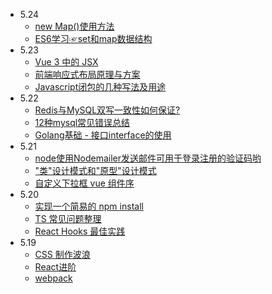 - 5.24
    - [new Map()使用方法](https://www.jianshu.com/p/c9a55b591948)
    - [ES6学习☞set和map数据结构](https://www.jianshu.com/p/)
- 5.23
    - [Vue 3 中的 JSX](https://juejin.cn/post/6965057432544346143)
    - [前端响应式布局原理与方案](https://juejin.cn/post/6964623417949552648)
    - [Javascript闭包的几种写法及用途](https://juejin.cn/post/6964579731387711501)
- 5.22
    - [Redis与MySQL双写一致性如何保证?](https://juejin.cn/post/6964531365643550751)
    - [12种mysql常见错误总结](https://juejin.cn/post/6965052029441933348)
    - [Golang基础 - 接口interface的使用](https://juejin.cn/post/6965056241110351903)
- 5.21 
    - [node使用Nodemailer发送邮件可用于登录注册的验证码哟](https://juejin.cn/post/6964197984498089997)
    - ["类"设计模式和"原型"设计模式](https://juejin.cn/post/6964649946238681125)
    - [自定义下拉框 vue 组件序](https://juejin.cn/post/6963638903467147295)
- 5.20
    - [实现一个简易的 npm install](https://juejin.cn/post/6963855043174858759)
    - [TS 常见问题整理](https://juejin.cn/post/6844904055039344654)
    - [React Hooks 最佳实践](https://juejin.cn/post/6844904165500518414)
- 5.19
    - [CSS 制作波浪](https://juejin.cn/post/6963445854589960206)
    - [React进阶](https://juejin.cn/post/6963053793613185031)
    - [webpack](https://juejin.cn/post/6961961165656326152)
